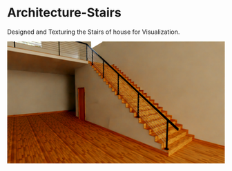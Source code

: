 # Architecture-Stairs
Designed and Texturing the Stairs of house for Visualization.  

![image alt](https://github.com/ABALions-github/Architecture-Stairs/blob/429b62fa3fec2fa638c32d562d008c83a144efd2/Stairs2.png)
